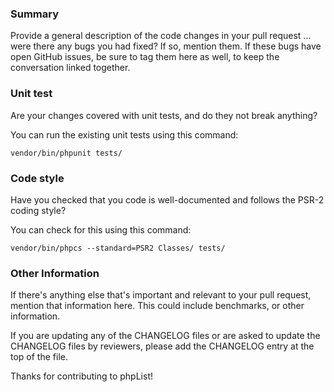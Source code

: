 ### Summary

Provide a general description of the code changes in your pull request …
were there any bugs you had fixed? If so, mention them. If these bugs have open
GitHub issues, be sure to tag them here as well, to keep the conversation
linked together.


### Unit test

Are your changes covered with unit tests, and do they not break anything?

You can run the existing unit tests using this command:

    vendor/bin/phpunit tests/


### Code style

Have you checked that you code is well-documented and follows the PSR-2 coding
style?

You can check for this using this command:

    vendor/bin/phpcs --standard=PSR2 Classes/ tests/


### Other Information

If there's anything else that's important and relevant to your pull
request, mention that information here. This could include benchmarks,
or other information.

If you are updating any of the CHANGELOG files or are asked to update the
CHANGELOG files by reviewers, please add the CHANGELOG entry at the top of the file.

Thanks for contributing to phpList!
